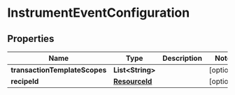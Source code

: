 

# InstrumentEventConfiguration


## Properties

| Name | Type | Description | Notes |
|------------ | ------------- | ------------- | -------------|
|**transactionTemplateScopes** | **List&lt;String&gt;** |  |  [optional] |
|**recipeId** | [**ResourceId**](ResourceId.md) |  |  [optional] |



